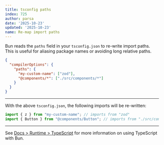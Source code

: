 ```yaml
---
title: tsconfig paths
index: 725
author: parsa
date: '2025-10-23'
updated: '2025-10-23'
name: Re-map import paths
---
```


Bun reads the `paths` field in your `tsconfig.json` to re-write import paths. This is useful for aliasing package names or avoiding long relative paths.

```json
{
  "compilerOptions": {
    "paths": {
      "my-custom-name": ["zod"],
      "@components/*": ["./src/components/*"]
    }
  }
}
```

---

With the above `tsconfig.json`, the following imports will be re-written:

```ts
import { z } from "my-custom-name"; // imports from "zod"
import { Button } from "@components/Button"; // imports from "./src/components/Button"
```

---

See [Docs > Runtime > TypeScript](https://bun.sh/docs/runtime/typescript) for more information on using TypeScript with Bun.
